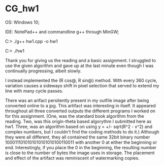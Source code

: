 # CG_hw1

OS: Windows 10;

IDE: NotePad++ and commandline g++ through MinGW;

C:\> ./g++ hw1.cpp -o hw1

C:\> ./hw1


Thank you for giving us the reading and a basic assignment. I struggled
to use the given algorithm and gave up at the last minute even though I 
was continually progressing, albeit slowly. 

I instead implemented the (R cos@, R sin@) method. With every 360 cycle,
variation causes a sideways shift in pixel selection that served to 
extend my line with many cycle passes.

There was an arifact persitently present in my outfile image after being 
converted online to a jpg. This artifact was interesting in itself. 
It appeared throughout all three converted outputs the different programs I
worked on for this assignment. 
(One, was the standard book algorithm from the reading. Two, was this 
origin-theta based algorythm I submitted here as hw1. Three, was an algorithm 
based on using y = +/- sqrt(R^2 - x^2) and complex numbers, but I couldn't
find the coding methods to do it.)
Although they were all different, they all contained the same 32bit binary 
number 1000111010101010101010100110011 with another 0 at either the beginning
or end. Interestingly, if you place the 0 in the beginning, the resulting 
number is close to the number of bytes the image uses in storage. The placement 
and effect of the artifact was reminiscent of watermarking copies. 

